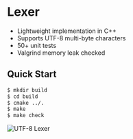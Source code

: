 # Lexer

* Lightweight implementation in C++
* Supports UTF-8 multi-byte characters
* 50+ unit tests
* Valgrind memory leak checked

## Quick Start

```bash
$ mkdir build
$ cd build
$ cmake ../.
$ make
$ make check
```

<img src="https://i.imgur.com/Zgntaps.png" alt="UTF-8 Lexer"/>
